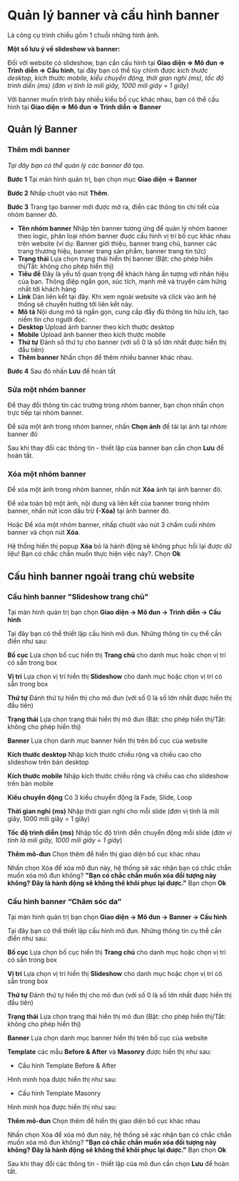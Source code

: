 # Quản lý banner và cấu hình banner

Là công cụ trình chiếu gồm 1 chuỗi những hình ảnh.

**Một số lưu ý về slideshow và banner:**

Đối với website có slideshow, bạn cần cấu hình tại **Giao diện => Mô đun => Trình diễn => Cấu hình**, tại đây bạn có thể tùy chỉnh được _kích thước desktop, kích thước mobile, kiểu chuyển động, thời gian nghỉ (ms), tốc độ trình diễn (ms) (đơn vị tính là mili giây, 1000 mili giây = 1 giây)_

Với banner muốn trình bày nhiều kiểu bố cục khác nhau, bạn có thể cấu hình tại **Giao diện => Mô đun => Trình diễn => Banner**

## Quản lý Banner

### Thêm mới banner

_Tại đây bạn có thể quản lý các banner đã tạo._

**Bước 1** Tại màn hình quản trị, bạn chọn mục **Giao diện -> Banner**

**Bước 2** Nhấp chuột vào nút **Thêm**. 

**Bước 3** Trang tạo banner mới được mở ra, điền các thông tin chi tiết của nhóm banner đó.

- **Tên nhóm banner** Nhập tên banner tương ứng để quản lý nhóm banner theo logic, phân loại nhóm banner đuợc cấu hình vị trí bố cục khác nhau trên website (ví dụ: Banner giới thiệu, banner trang chủ, banner các trang thương hiệu, banner trang sản phẩm, banner trang tin tức)
- **Trạng thái** Lựa chọn trạng thái hiển thị banner (Bật: cho phép hiển thị/Tắt: không cho phép hiển thị)
- **Tiêu đề** Đây là yếu tố quan trọng để khách hàng ấn tượng với nhãn hiệu của bạn. Thông điệp ngắn gọn, xúc tích, mạnh mẽ và truyền cảm hứng nhất tới khách hàng
- **Link** Dán liên kết tại đây. Khi xem ngoài website và click vào ảnh hệ thống sẽ chuyển hướng tới liên kết này.
- **Mô tả** Nội dung mô tả ngắn gọn, cung cấp đầy đủ thông tin hữu ích, tạo niềm tin cho người đọc.
- **Desktop** Upload ảnh banner theo kích thước desktop
- **Mobile** Upload ảnh banner theo kích thước mobile
- **Thứ tự** Đánh số thứ tự cho banner (với số 0 là số lớn nhất được hiển thị đầu tiên)
- **Thêm banner** Nhấn chọn để thêm nhiều banner khác nhau.

**Bước 4** Sau đó nhấn **Lưu** để hoàn tất

### Sửa một nhóm banner

Để thay đổi thông tin các trường trong nhóm banner, bạn chọn nhấn chọn trực tiếp tại nhóm banner.

Để sửa một ảnh trong nhóm banner, nhấn **Chọn ảnh** để tải lại ảnh tại nhóm banner đó

Sau khi thay đổi các thông tin - thiết lập của banner bạn cần chọn **Lưu** để hoàn tất.

### Xóa một nhóm banner

Để xóa một ảnh trong nhóm banner, nhấn nút **Xóa** ảnh tại ảnh banner đó.

Để xóa toàn bộ một ảnh, nội dung và liên kết của banner trong nhóm banner, nhấn nút icon dấu trừ **(-Xóa)** tại ảnh banner đó.

Hoặc Để xóa một nhóm banner, nhấp chuột vào nút 3 chấm cuối nhóm banner và chọn nút **Xóa**.

Hệ thống hiển thị popup **Xóa** bỏ là hành động sẽ không phục hồi lại được dữ liệu! Bạn có chắc chắn muốn thực hiện việc này?. Chọn **Ok**

## Cấu hình banner ngoài trang chủ website

### Cấu hình banner "Slideshow trang chủ"

Tại màn hình quản trị bạn chọn **Giao diện -> Mô đun -> Trình diễn -> Cấu hình**

Tại đây bạn có thể thiết lập cấu hình mô đun. Những thông tin cụ thể cần điền như sau:

**Bố cục** Lựa chọn bố cục hiển thị **Trang chủ** cho danh mục hoặc chọn vị trí có sẵn trong box

**Vị trí** Lựa chọn vị trí hiển thị **Slideshow** cho danh mục hoặc chọn vị trí có sẵn trong box

**Thứ tự** Đánh thứ tự hiển thị cho mô đun (với số 0 là số lớn nhất được hiển thị đầu tiên)

**Trạng thái** Lựa chọn trạng thái hiển thị mô đun (Bật: cho phép hiển thị/Tắt: không cho phép hiển thị)

**Banner** Lựa chọn danh mục banner hiển thị trên bố cục của website

**Kích thước desktop** Nhập kích thước chiều rộng và chiều cao cho slideshow trên bản desktop

**Kích thước mobile** Nhập kích thước chiều rộng và chiều cao cho slideshow trên bản mobile

**Kiểu chuyển động** Có 3 kiểu chuyển động là Fade, Slide, Loop

**Thời gian nghỉ (ms)** Nhập thời gian nghỉ cho mỗi slide (đơn vị tính là mili giây, 1000 mili giây = 1 giây)

**Tốc độ trình diễn (ms)** Nhập tốc độ trình diễn chuyển động mỗi slide (_đơn vị tính là mili giây, 1000 mili giây = 1 giây_)

**Thêm mô-đun** Chọn thêm để hiển thị giao diện bố cục khác nhau

Nhấn chọn Xóa để xóa mô đun này, hệ thống sẽ xác nhận bạn có chắc chắn muốn xóa mô đun không? **"Bạn có chắc chắn muốn xóa đối tượng này không? Đây là hành động sẽ không thể khôi phục lại được."** Bạn chọn **Ok**

### Cấu hình banner “Chăm sóc da”

Tại màn hình quản trị bạn chọn **Giao diện -> Mô đun -> Banner -> Cấu hình**

Tại đây bạn có thể thiết lập cấu hình mô đun. Những thông tin cụ thể cần điền như sau:

**Bố cục** Lựa chọn bố cục hiển thị **Trang chủ** cho danh mục hoặc chọn vị trí có sẵn trong box

**Vị trí** Lựa chọn vị trí hiển thị **Slideshow** cho danh mục hoặc chọn vị trí có sẵn trong box

**Thứ tự** Đánh thứ tự hiển thị cho mô đun (với số 0 là số lớn nhất được hiển thị đầu tiên)

**Trạng thái** Lựa chọn trạng thái hiển thị mô đun (Bật: cho phép hiển thị/Tắt: không cho phép hiển thị)

**Banner** Lựa chọn danh mục banner hiển thị trên bố cục của website

**Template** các mẫu **Before & After** và **Masonry** được hiển thị như sau:

- Cấu hình Template Before & After


Hình minh họa được hiển thị như sau:

- Cấu hình Template Masonry


Hình minh họa được hiển thị như sau:

**Thêm mô-đun** Chọn thêm để hiển thị giao diện bố cục khác nhau

Nhấn chọn Xóa để xóa mô đun này, hệ thống sẽ xác nhận bạn có chắc chắn muốn xóa mô đun không? **"Bạn có chắc chắn muốn xóa đối tượng này không? Đây là hành động sẽ không thể khôi phục lại được."** Bạn chọn **Ok**

Sau khi thay đổi các thông tin - thiết lập của mô đun cần chọn **Lưu** để hoàn tất.